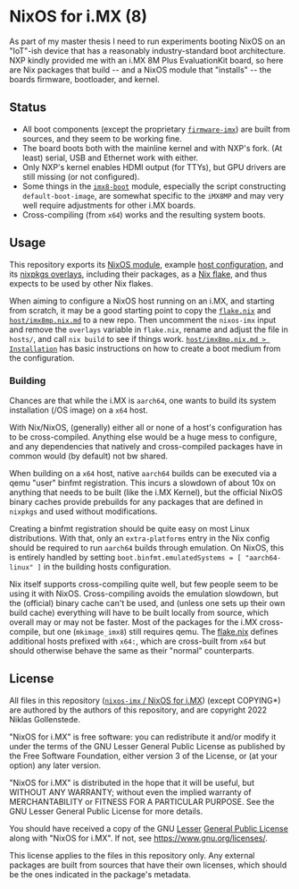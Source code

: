 
# NixOS for i.MX (8)

As part of my master thesis I need to run experiments booting NixOS on an "IoT"-ish device that has a reasonably industry-standard boot architecture.
NXP kindly provided me with an i.MX 8M Plus EvaluationKit board, so here are Nix packages that build -- and a NixOS module that "installs" -- the boards firmware, bootloader, and kernel.


## Status

* All boot components (except the proprietary [`firmware-imx`](./overlays/firmware-imx.nix.md)) are built from sources, and they seem to be working fine.
* The board boots both with the mainline kernel and with NXP's fork. (At least) serial, USB and Ethernet work with either.
* Only NXP's kernel enables HDMI output (for TTYs), but GPU drivers are still missing (or not configured).
* Some things in the [`imx8-boot`](./modules/imx8-boot.nix.md) module, especially the script constructing `default-boot-image`, are somewhat specific to the `iMX8MP` and may very well require adjustments for other i.MX boards.
* Cross-compiling (from `x64`) works and the resulting system boots.


## Usage

This repository exports its [NixOS module](./modules/), example [host configuration](./hosts/), and its [nixpkgs overlays](./overlays/), including their packages, as a [Nix flake](./flake.nix), and thus expects to be used by other Nix flakes.

When aiming to configure a NixOS host running on an i.MX, and starting from scratch, it may be a good starting point to copy the [`flake.nix`](./flake.nix) and [`host/imx8mp.nix.md`](./hosts/imx8mp.nix.md) to a new repo.
Then uncomment the `nixos-imx` input and remove the `overlays` variable in `flake.nix`, rename and adjust the file in `hosts/`, and call `nix build` to see if things work.
[`host/imx8mp.nix.md > Installation`](./hosts/imx8mp.nix.md#installation) has basic instructions on how to create a boot medium from the configuration.


### Building

Chances are that while the i.MX is `aarch64`, one wants to build its system installation (/OS image) on a `x64` host.

With Nix/NixOS, (generally) either all or none of a host's configuration has to be cross-compiled.
Anything else would be a huge mess to configure, and any dependencies that natively and cross-compiled packages have in common would (by default) not bw shared.

When building on a `x64` host, native `aarch64` builds can be executed via a qemu "user" binfmt registration.
This incurs a slowdown of about 10x on anything that needs to be built (like the i.MX Kernel), but the official NixOS binary caches provide prebuilds for any packages that are defined in `nixpkgs` and used without modifications.

Creating a binfmt registration should be quite easy on most Linux distributions. With that, only an `extra-platforms` entry in the Nix config should be required to run `aarch64` builds through emulation.
On NixOS, this is entirely handled by setting `boot.binfmt.emulatedSystems = [ "aarch64-linux" ]` in the building hosts configuration.

Nix itself supports cross-compiling quite well, but few people seem to be using it with NixOS.
Cross-compiling avoids the emulation slowdown, but the (official) binary cache can't be used, and (unless one sets up their own build cache) everything will have to be built locally from source, which overall may or may not be faster.
Most of the packages for the i.MX cross-compile, but one (`mkimage_imx8`) still requires qemu.
The [flake.nix](./flake.nix) defines additional hosts prefixed with `x64:`, which are cross-built from `x64` but should otherwise behave the same as their "normal" counterparts.


## License

All files in this repository ([`nixos-imx` / NixOS for i.MX](https://github.com/NiklasGollenstede/nixos-imx)) (except COPYING*) are authored by the authors of this repository, and are copyright 2022 Niklas Gollenstede.

"NixOS for i.MX" is free software: you can redistribute it and/or modify it under the terms of the GNU Lesser General Public License as published by the Free Software Foundation, either version 3 of the License, or (at your option) any later version.

"NixOS for i.MX" is distributed in the hope that it will be useful, but WITHOUT ANY WARRANTY; without even the implied warranty of MERCHANTABILITY or FITNESS FOR A PARTICULAR PURPOSE. See the GNU Lesser General Public License for more details.

You should have received a copy of the GNU [Lesser](./COPYING.LESSER) [General Public License](./COPYING) along with "NixOS for i.MX". If not, see <https://www.gnu.org/licenses/>.

This license applies to the files in this repository only. Any external packages are built from sources that have their own licenses, which should be the ones indicated in the package's metadata.

